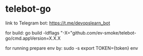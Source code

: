 # telebot-go
link to Telegram bot: https://t.me/devopslearn_bot

for build:
go build -ldflags "-X="github.com/ev-smoke/telebot-go/cmd.appVersion=X.X.X

for running prepare env by:
sudo -s 
export TOKEN={token}
env


